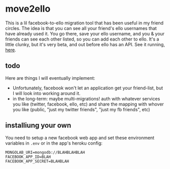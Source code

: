 # move2ello

This is a lil facebook-to-ello migration tool that has been useful in my friend circles. The idea is that you can see all your friend's ello usernames that have already used it. You go there, save your ello username, and you & your friends can see each other listed, so you can add each other to ello. It's  a little clunky, but it's very beta, and out before ello has an API. See it running, [here](http://move2ello.herokuapp.com/).

## todo

Here are things I will eventually implement:

*  Unfortunately, facebook won't let an application get your friend-list, but I will look into working around it.
*  in the long-term: maybe multi-migrations! auth with whatever services you like (twitter, facebook, ello, etc) and share the mapping with whover you like (public, "just my twitter friends", "just my fb friends", etc)

## installiung your own

You need to setup a new facebook web app and set these environment variables in `.env` or in the app's heroku config:

    MONGOLAB_URI=mongodb://BLAHBLAHBLAH
    FACEBOOK_APP_ID=BLAH
    FACEBOOK_APP_SECRET=BLAHBLAH